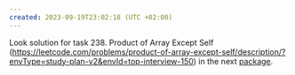 ```yaml
---
created: 2023-09-19T23:02:18 (UTC +02:00)
---
```

Look solution for task 238. Product of Array Except Self
(https://leetcode.com/problems/product-of-array-except-self/description/?envType=study-plan-v2&envId=top-interview-150) in the next
[package](../../../../../LeetCode/LeetCode_75/Array_String/Medium/Product_of_Array_Except_Self/Solution.java).
